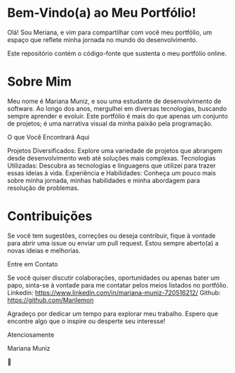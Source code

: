 # Bem-Vindo(a) ao Meu Portfólio!

Olá! Sou Meriana, e vim para compartilhar  com você meu portfólio, um espaço que reflete minha jornada no mundo do desenvolvimento. 

Este repositório contém o código-fonte que sustenta o meu portfólio online.

# Sobre Mim

Meu nome é Mariana Muniz, e sou uma estudante de desenvolvimento de software. Ao longo dos anos, mergulhei em diversas tecnologias, buscando sempre aprender e evoluir. Este portfólio é mais do que apenas um conjunto de projetos; é uma narrativa visual da minha paixão pela programação.

O que Você Encontrará Aqui

Projetos Diversificados: Explore uma variedade de projetos que abrangem desde desenvolvimento web até soluções mais complexas.
Tecnologias Utilizadas: Descubra as tecnologias e linguagens que utilizei para trazer essas ideias à vida.
Experiência e Habilidades: Conheça um pouco mais sobre minha jornada, minhas habilidades e minha abordagem para resolução de problemas.

# Contribuições

Se você tem sugestões, correções ou deseja contribuir, fique à vontade para abrir uma issue ou enviar um pull request. Estou sempre aberto(a) a novas ideias e melhorias.

Entre em Contato

Se você quiser discutir colaborações, oportunidades ou apenas bater um papo, sinta-se à vontade para me contatar pelos meios listados no portfólio.
Linkedin: https://www.linkedin.com/in/mariana-muniz-720516212/
Github: https://github.com/Marilemon

Agradeço por dedicar um tempo para explorar meu trabalho. Espero que encontre algo que o inspire ou desperte seu interesse!

Atenciosamente

Mariana Muniz

🖖